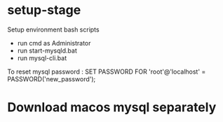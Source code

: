# setup-stage
Setup environment bash scripts
- run cmd as Administrator
- run start-mysqld.bat
- run mysql-cli.bat

To reset mysql password :
SET PASSWORD FOR 'root'@'localhost' = PASSWORD('new_password');

# Download macos mysql separately